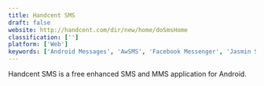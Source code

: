 ```yaml
---
title: Handcent SMS
draft: false 
website: http://handcent.com/dir/new/home/doSmsHome
classification: ['']
platform: ['Web']
keywords: ['Android Messages', 'AwSMS', 'Facebook Messenger', 'Jasmin SMS Gateway', 'Kannel', 'QKSMS', 'Signal', 'Spring Edge', 'TextNow', 'Tinode', 'Twilio', 'WhatsApp', 'Zulip', 'biteSMS', 'chompSMS']
---
```

Handcent SMS is a free enhanced SMS and MMS application for Android.